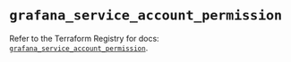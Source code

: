 # `grafana_service_account_permission`

Refer to the Terraform Registry for docs: [`grafana_service_account_permission`](https://registry.terraform.io/providers/grafana/grafana/3.15.3/docs/resources/service_account_permission).
